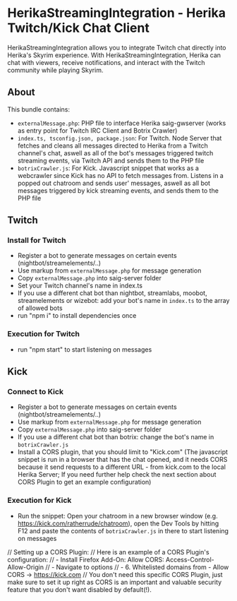 # HerikaStreamingIntegration - Herika Twitch/Kick Chat Client
HerikaStreamingIntegration allows you to integrate Twitch chat directly into Herika's Skyrim experience. With HerikaStreamingIntegration, Herika can chat with viewers, receive notifications, and interact with the Twitch community while playing Skyrim.

## About
This bundle contains:
* `externalMessage.php`: PHP file to interface Herika saig-gwserver (works as entry point for Twitch IRC Client and Botrix Crawler)
* `index.ts, tsconfig.json, package.json`: For Twitch. Node Server that fetches and cleans all messages directed to Herika from a Twitch channel's chat, aswell as all of the bot's messages triggered twitch streaming events, via Twitch API and sends them to the PHP file
* `botrixCrawler.js`: For Kick. Javascript snippet that works as a webcrawler since Kick has no API to fetch messages from. Listens in a popped out chatroom and sends user' messages, aswell as all bot messages triggered by kick streaming events, and sends them to the PHP file

## Twitch
### Install for Twitch
* Register a bot to generate messages on certain events (nightbot/streamelements/..)
* Use markup from `externalMessage.php` for message generation
* Copy `externalMessage.php` into saig-server folder
* Set your Twitch channel's name in index.ts
* If you use a different chat bot than nightbot, streamlabs, moobot, streamelements or wizebot: add your bot's name in `index.ts` to the array of allowed bots
* run "npm i" to install dependencies once
### Execution for Twitch
* run "npm start" to start listening on messages

## Kick
### Connect to Kick
* Register a bot to generate messages on certain events (nightbot/streamelements/..)
* Use markup from `externalMessage.php` for message generation
* Copy `externalMessage.php` into saig-server folder
* If you use a different chat bot than botrix: change the bot's name in `botrixCrawler.js`
* Install a CORS plugin, that you should limit to "Kick.com" (The javascript snippet is run in a browser that has the chat opened, and it needs CORS because it send requests to a different URL - from kick.com to the local Herika Server; If you need further help check the next section about CORS Plugin to get an example configuration)
### Execution for Kick
* Run the snippet: Open your chatroom in a new browser window (e.g. https://kick.com/ratherrude/chatroom), open the Dev Tools by hitting F12 and paste the contents of `botrixCrawler.js` in there to start listening on messages

//	Setting up a CORS Plugin:
//	Here is an example of a CORS Plugin's configuration:
//		- Install Firefox Add-On: Allow CORS: Access-Control-Allow-Origin
//		- Navigate to options
//		- 6. Whitelisted domains from - Allow CORS -> https://kick.com
//	You don't need this specific CORS Plugin, just make sure to set it up right as CORS is an important and valuable security feature that you don't want disabled by default(!).